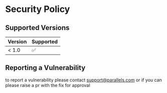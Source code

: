 # Security Policy

## Supported Versions

| Version | Supported          |
| ------- | ------------------ |
| < 1.0   | :white_check_mark: |

## Reporting a Vulnerability

to report a vulnerability please contact [support@parallels.com](support@parallels.com)
or if you can please raise a pr with the fix for approval
